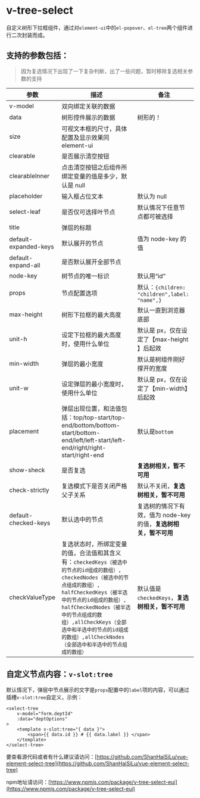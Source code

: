 # v-tree-select

自定义树形下拉框组件，通过对`element-ui`中的`el-popover`、`el-tree`两个组件进行二次封装而成。

## 支持的参数包括：
> 因为复选情况下出现了一下复杂判断，出了一些问题，暂时移除复选相关参数的支持


| 参数 | 描述 | 备注 | 
| -- | -- | -- |
| v-model | 双向绑定关联的数据 | |
| data | 树形控件展示的数据 | 树形的！|
| size | 可视文本框的尺寸，具体配置及显示效果同 element-ui |  |
| clearable | 是否展示清空按钮 |  |
| clearableInner | 点击清空按钮之后组件所绑定变量的值是多少，默认是 null |  |
| placeholder | 输入框占位文本 | 默认为 null |
| select-leaf | 是否仅可选择叶节点 | 默认情况下任意节点都可被选择 |
| title | 弹层的标题 |  |
| default-expanded-keys | 默认展开的节点 | 值为 node-key 的值 |
| default-expand-all | 是否默认展开全部节点 |  |
| node-key | 树节点的唯一标识 | 默认用“id” |
| props | 节点配置选项 | 默认：```{children: "children",label: "name",}``` |
| max-height | 树形下拉框的最大高度 | 默认一直到浏览器底部 |
| unit-h | 设定下拉框的最大高度时，使用什么单位 | 默认是 px，仅在设定了【max-height 】后起效 |
| min-width | 弹层的最小宽度 | 默认是树组件刚好撑开的宽度 |
| unit-w | 设定弹层的最小宽度时，使用什么单位 | 默认是 px，仅在设定了【min-width】后起效 |
| placement | 弹层出现位置，和法值包括：top/top-start/top-end/bottom/bottom-start/bottom-end/left/left-start/left-end/right/right-start/right-end | 默认是```bottom``` |
| show-sheck | 是否复选 | **复选树相关，暂不可用** |
| check-strictly | 复选模式下是否关闭严格父子关系 | 默认不关闭，**复选树相关，暂不可用** |
| default-checked-keys | 默认选中的节点 | 复选树的情况下有效，值为 node-key 的值，**复选树相关，暂不可用** |
| checkValueType | 复选状态时，所绑定变量的值，合法值和其含义有：```checkedKeys（被选中的节点的id组成的数组）, checkedNodes（被选中的节点组成的数组）, halfCheckedKeys（被半选中的节点的id组成的数组）, halfCheckedNodes（被半选中的节点组成的数组）,allCheckKeys（全部选中和半选中的节点的id组成的数组）,allCheckNodes（全部选中和半选中的节点组成的数组）``` | 默认值是```checkedKeys```，**复选树相关，暂不可用** |




## 自定义节点内容：```v-slot:tree```

默认情况下，弹层中节点展示的文字是`props`配置中的`label`项的内容，可以通过插槽`v-slot:tree`自定义，示例：

```
<select-tree
    v-model="form.deptId"
    :data="deptOptions"
>
    <template v-slot:tree="{ data }">
        <span>{{ data.id }} # {{ data.label }} </span>
    </template>
</select-tree>
```

要查看源代码或者有什么建议请访问：[https://github.com/ShanHaiSiLu/vue-element-select-tree](https://github.com/ShanHaiSiLu/vue-element-select-tree)

npm地址请访问：[https://www.npmjs.com/package/v-tree-select-eui](https://www.npmjs.com/package/v-tree-select-eui)